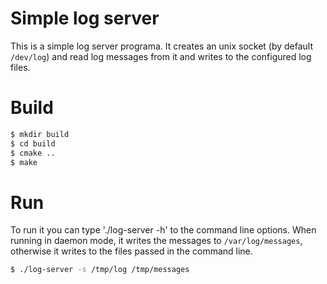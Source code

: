 Simple log server
=================

This is a simple log server programa. It creates an unix socket (by default
`/dev/log`)  and read log messages from it and writes to the configured log
files.

Build
=====

```sh
$ mkdir build
$ cd build
$ cmake ..
$ make
```

Run
===

To run it you can type './log-server -h' to the command line options.
When running in daemon mode, it writes the messages to `/var/log/messages`,
otherwise it writes to the files passed in the command line.

```sh
$ ./log-server -s /tmp/log /tmp/messages
```
